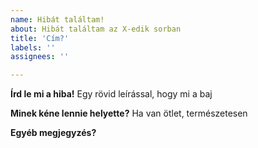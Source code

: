 ```yaml
---
name: Hibát találtam!
about: Hibát találtam az X-edik sorban
title: 'Cím?'
labels: ''
assignees: ''

---
```


**Írd le mi a hiba!**
Egy rövid leírással, hogy mi a baj

**Minek kéne lennie helyette?**
Ha van ötlet, természetesen

**Egyéb megjegyzés?**
